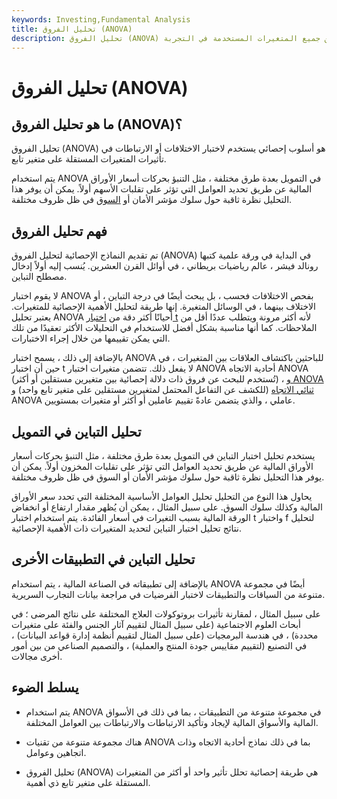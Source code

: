 ```yaml
---
keywords: Investing,Fundamental Analysis
title: تحليل الفروق (ANOVA)
description: تحليل الفروق (ANOVA) هو فحص إحصائي للاختلافات بين جميع المتغيرات المستخدمة في التجربة.
---
```


# تحليل الفروق (ANOVA)
## ما هو تحليل الفروق (ANOVA)؟

تحليل الفروق (ANOVA) هو أسلوب إحصائي يستخدم لاختبار الاختلافات أو الارتباطات في تأثيرات المتغيرات المستقلة على متغير تابع.

يتم استخدام ANOVA في التمويل بعدة طرق مختلفة ، مثل التنبؤ بحركات أسعار الأوراق المالية عن طريق تحديد العوامل التي تؤثر على تقلبات الأسهم أولاً. يمكن أن يوفر هذا التحليل نظرة ثاقبة حول سلوك مؤشر الأمان أو [السوق](/marketindex) في ظل ظروف مختلفة.

## فهم تحليل الفروق

تم تقديم النماذج الإحصائية لتحليل الفروق (ANOVA) في البداية في ورقة علمية كتبها رونالد فيشر ، عالم رياضيات بريطاني ، في أوائل القرن العشرين. يُنسب إليه أولاً إدخال مصطلح التباين.

لا يقوم اختبار ANOVA بفحص الاختلافات فحسب ، بل يبحث أيضًا في درجة التباين ، أو الاختلاف بينهما ، في الوسائل المتغيرة. إنها طريقة لتحليل الأهمية الإحصائية للمتغيرات. يعتبر تحليل ANOVA أحيانًا أكثر دقة من [اختبار t](/t-test) لأنه أكثر مرونة ويتطلب عددًا أقل من الملاحظات. كما أنها مناسبة بشكل أفضل للاستخدام في التحليلات الأكثر تعقيدًا من تلك التي يمكن تقييمها من خلال إجراء الاختبارات.

بالإضافة إلى ذلك ، يسمح اختبار ANOVA للباحثين باكتشاف العلاقات بين المتغيرات ، في حين أن اختبار t لا يفعل ذلك. تتضمن متغيرات اختبار ANOVA أحادية الاتجاه ANOVA (تُستخدم للبحث عن فروق ذات دلالة إحصائية بين متغيرين مستقلين أو أكثر) ، [و ANOVA ثنائي الاتجاه](/two-way-anova) (للكشف عن التفاعل المحتمل لمتغيرين مستقلين على متغير تابع واحد) و ANOVA عاملي ، والذي يتضمن عادةً تقييم عاملين أو أكثر أو متغيرات بمستويين.

## تحليل التباين في التمويل

يستخدم تحليل اختبار التباين في التمويل بعدة طرق مختلفة ، مثل التنبؤ بحركات أسعار الأوراق المالية عن طريق تحديد العوامل التي تؤثر على تقلبات المخزون أولاً. يمكن أن يوفر هذا التحليل نظرة ثاقبة حول سلوك مؤشر الأمان أو السوق في ظل ظروف مختلفة.

يحاول هذا النوع من التحليل تحليل العوامل الأساسية المختلفة التي تحدد سعر الأوراق المالية وكذلك سلوك السوق. على سبيل المثال ، يمكن أن يُظهر مقدار ارتفاع أو انخفاض الورقة المالية بسبب التغيرات في أسعار الفائدة. يتم استخدام اختبار t واختبار f لتحليل نتائج تحليل اختبار التباين لتحديد المتغيرات ذات الأهمية الإحصائية.

## تحليل التباين في التطبيقات الأخرى

بالإضافة إلى تطبيقاته في الصناعة المالية ، يتم استخدام ANOVA أيضًا في مجموعة متنوعة من السياقات والتطبيقات لاختبار الفرضيات في مراجعة بيانات التجارب السريرية.

على سبيل المثال ، لمقارنة تأثيرات بروتوكولات العلاج المختلفة على نتائج المرضى ؛ في أبحاث العلوم الاجتماعية (على سبيل المثال لتقييم آثار الجنس والفئة على متغيرات محددة) ، في هندسة البرمجيات (على سبيل المثال لتقييم أنظمة إدارة قواعد البيانات) ، في التصنيع (لتقييم مقاييس جودة المنتج والعملية) ، والتصميم الصناعي من بين أمور أخرى مجالات.

## يسلط الضوء

- يتم استخدام ANOVA في مجموعة متنوعة من التطبيقات ، بما في ذلك في الأسواق المالية والأسواق المالية لإيجاد وتأكيد الارتباطات والارتباطات بين العوامل المختلفة.

- هناك مجموعة متنوعة من تقنيات ANOVA بما في ذلك نماذج أحادية الاتجاه وذات اتجاهين وعوامل.

- تحليل الفروق (ANOVA) هي طريقة إحصائية تحلل تأثير واحد أو أكثر من المتغيرات المستقلة على متغير تابع ذي أهمية.

